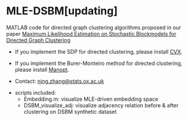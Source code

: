 # MLE-DSBM[updating]
MATLAB code for directed graph clustering algorithms proposed in our paper [Maximum Likelihood Estimation on Stochastic Blockmodels
for Directed Graph Clustering](http://arxiv.org/abs/2403.19516)

- If you implement the SDP for directed clustering, please install [CVX](https://cvxr.com/cvx/).

- If you implement the Burer-Monteiro method for directed clustering, please install [Manopt](https://www.manopt.org/tutorial.html).

- Contact: ning.zhang@stats.ox.ac.uk

* scripts included:
  - Embedding.m: visualize MLE-driven embedding space
  - DSBM_visualize_adj: visualize adjacency relation before & after clustering on DSBM synthetic dataset
